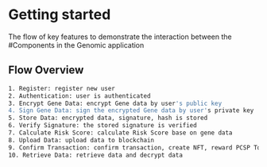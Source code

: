 # Getting started

The flow of key features to demonstrate the interaction between the #Components in the Genomic application

## Flow Overview
```bash
1. Register: register new user
2. Authentication: user is authenticated
3. Encrypt Gene Data: encrypt Gene data by user's public key
4. Sign Gene Data: sign the encrypted Gene data by user's private key
5. Store Data: encrypted data, signature, hash is stored
6. Verify Signature: the stored signature is verified
7. Calculate Risk Score: calculate Risk Score base on gene data
8. Upload Data: upload data to blockchain
9. Confirm Transaction: confirm transaction, create NFT, reward PCSP Token
10. Retrieve Data: retrieve data and decrypt data
```

